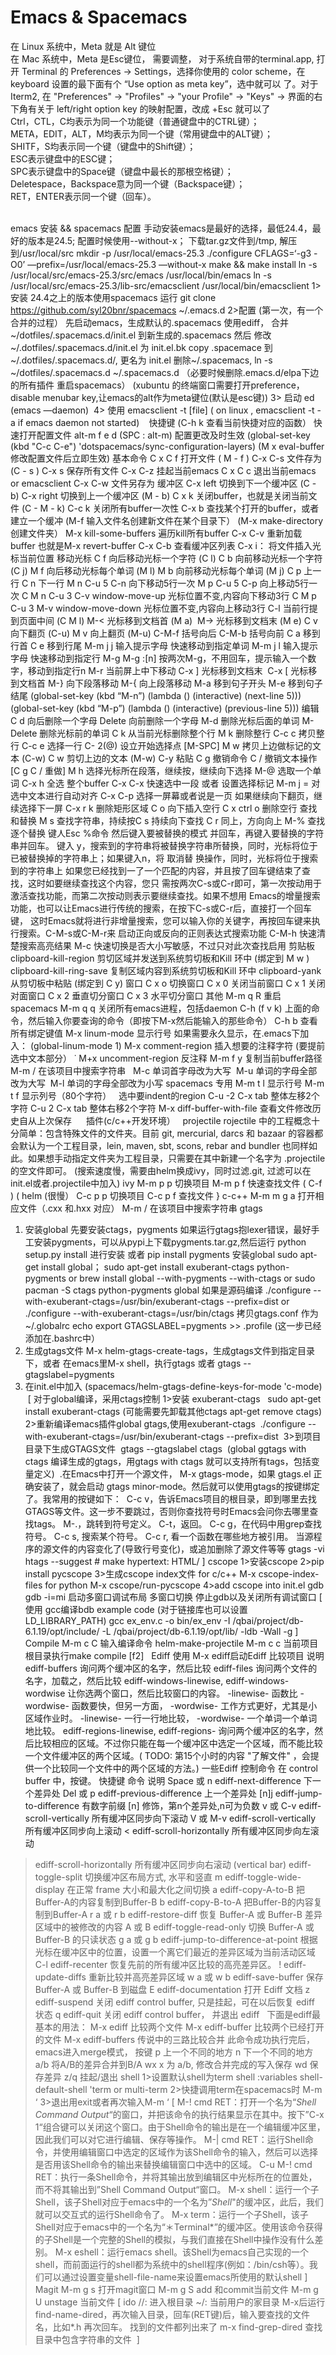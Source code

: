 # Emacs & Spacemacs

在 Linux 系统中，Meta 就是 Alt 键位  
在 Mac 系统中，Meta 是Esc键位， 需要调整， 对于系统自带的terminal.app, 打开 Terminal 的 Preferences -> Settings，选择你使用的 color scheme，在 keyboard 设置的最下面有个 “Use option as meta key”，选中就可以	了。对于Iterm2, 在 "Preferences" -> "Profiles" -> "your Profile" -> "Keys" -> 界面的右下角有关于 left/right option key 的映射配置，改成 +Esc 就可以了   
Ctrl，CTL，C均表示为同一个功能键（普通键盘中的CTRL键）；  
META，EDIT，ALT，M均表示为同一个键（常用键盘中的ALT键）；  
SHITF，S均表示同一个键（键盘中的Shift键）；  
ESC表示键盘中的ESC键；  
SPC表示键盘中的Space键（键盘中最长的那根空格键）；  
Deletespace，Backspace意为同一个键（Backspace键）；  
RET，ENTER表示同一个键（回车）。  

************************************************************************************************************ ************************************************************************************************************  
emacs 安装 && spacemacs 配置
手动安装emacs是最好的选择，最低24.4，最好的版本是24.5; 配置时候使用--without-x；
下载tar.gz文件到/tmp, 解压到/usr/local/src
mkdir -p /usr/local/emacs-25.3
./configure CFLAGS=‘-g3 -O0’ —prefix=/usr/local/emacs-25.3 —without-x
make && make install
ln -s /usr/local/src/emacs-25.3/src/emacs /usr/local/bin/emacs
ln -s /usr/local/src/emacs-25.3/lib-src/emacsclient /usr/local/bin/emacsclient
1> 安装
24.4之上的版本使用spacemacs
运行
git clone https://github.com/syl20bnr/spacemacs ~/.emacs.d
2>配置	(第一次，有一个合并的过程）
先启动emacs，生成默认的.spacemacs
使用ediff， 合并~/dotfiles/.spacemacs.d/init.el 到新生成的.spacemacs
然后 修改~/.dotfiles/.spacemacs.d/init.el 为 init.el.bk
copy .spacemace 到 ~/.dotfiles/.spacemacs.d/, 更名为 init.el
删除~/.spacemacs, ln -s ~/dotfiles/.spacemacs.d ~/.spacemacs.d
（必要时候删除.emacs.d/elpa下边的所有插件 重启spacemacs）
(xubuntu 的终端窗口需要打开preference，disable menubar key,让emacs的alt作为meta键位(默认是esc键))
3> 启动
ed (emacs —daemon) 
4> 使用
emacsclient -t [file] ( on linux , emacsclient -t -a if emacs daemon not started) 
************************************************************************************************************ ************************************************************************************************************
快捷键	(C-h k 查看当前快捷对应的函数）
快速打开配置文件
alt-m f e d (SPC : alt-m)
配置更改及时生效
(global-set-key (kbd "C-c C-e") 'dotspacemacs/sync-configuration-layers)
(M x eval-buffer	修改配置文件后立即生效)
基本命令
C x C f 打开文件	( M - f )
C-x C-s 文件存为	(C - s )
C-x s 保存所有文件
C-x C-z	挂起当前emacs
C x C c	退出当前emacs or emacsclient
C-x C-w 文件另存为
缓冲区
C-x left	切换到下一个缓冲区	(C - b)
C-x right	切换到上一个缓冲区	(M - b)
C x k	关闭buffer，也就是关闭当前文件	(C - M - k)
C-c k	关闭所有buffer一次性
C-x b 查找某个打开的buffer，或者建立一个缓冲
(M-f	输入文件名创建新文件在某个目录下）
(M-x make-directory	创建文件夹）
M-x kill-some-buffers 遍历kill所有buffer
C-x C-v 重新加载buffer 也就是M-x revert-buffer
C-x C-b 查看缓冲区列表
C-x i：	将文件插入光标当前位置
移动光标
C f	向后移动光标一个字符	(C l)
C b	向前移动光标一个字符	(C j)
M f	向后移动光标每个单词	(M l)
M b	向前移动光标每个单词	(M j)
C p 上一行
C n 下一行
M n	C-u 5 C-n	向下移动5行一次
M p	C-u 5 C-p	向上移动5行一次
C M n	C-u 3 C-v	window-move-up 光标位置不变,内容向下移动3行
C M p	C-u 3 M-v	window-move-down	光标位置不变,内容向上移动3行
C-l 当前行提到页面中间	(C M l)
M-< 光标移到文档首	(M a) 	M-> 光标移到文档末	(M e)
C v	向下翻页	(C-u)
M v 向上翻页	(M-u)
C-M-f	括号向后
C-M-b	括号向前
C a	移到行首
C e	移到行尾
M-m j j 输入提示字母 快速移动到指定单词
M-m j l 输入提示字母 快速移动到指定行
M-g M-g :[n]	按两次M-g，不用回车，提示输入一个数字，移动到指定行n
M-r 当前屏上中下移动
C-x ] 光标移到文档末  C-x [ 光标移到文档首
M-} 向下段落移动
M-{ 向上段落移动
M-a 移到句子开头
M-e 移到句子结尾
(global-set-key (kbd “M-n”)
(lambda () (interactive) (next-line 5)))
(global-set-key (kbd “M-p”)
(lambda () (interactive) (previous-line 5)))
编辑
C d	向后删除一个字母
Delete	向前删除一个字母
M-d 删除光标后面的单词
M-Delete	删除光标前的单词
C k 从当前光标删除整个行
M k	删除整行
C-c c	拷贝整行
C-c e 选择一行
C- 2(@) 设立开始选择点	[M-SPC]
M w 拷贝上边做标记的文本	(C-w)
C w	剪切上边的文本	(M-w)
C-y 粘贴
C g 撤销命令
C /	撤销文本操作
[C g C /	重做]
M h	选择光标所在段落，继续按，继续向下选择
M-@ 选取一个单词
C-x h 全选 整个buffer
C-x C-x 快速选中一段 或者 设置选择标记
M-m j =	对选中文本进行自动对齐
C-x C-p 选择一屏幕或者说是一页 如果继续向下翻页，继续选择下一屏
C-x r k 删除矩形区域
C o	向下插入空行
C x ctrl o	删除空行
查找和替换
M s	查找字符串，持续按C s 持续向下查找
C r	同上，方向向上
M-% 查找逐个替换 键人Esc %命令 然后键入要被替换的模式 并回车，再键入要替换的字符串并回车。 键入	y，搜索到的字符串将被替换字符串所替换，同时，光标将位于已被替换掉的字符串上；如果键入n，将	取消替 换操作，同时，光标将位于搜索到的字符串上
如果您已经找到一了一个匹配的内容，并且按了回车键结束了查找，这时如要继续查找这个内容，您只	需按两次C-s或C-r即可，第一次按动用于激活查找功能，而第二次按动则表示要继续查找。如果不想用	Emacs的增量搜索功能，也可以让Emacs进行传统的搜索，在按下C-s或C-r后，直接打一个回车键，	这时Emacs就将进行非增量搜索，您可以输入你的关键字，再按回车键来执行搜索。C-M-s或C-M-r来	启动正向或反向的正则表达式搜索功能
C-M-h	快速清楚搜索高亮结果
M-c 快速切换是否大小写敏感，不过只对此次查找启用
剪贴板
clipboard-kill-region 剪切区域并发送到系统剪切板和Kill 环中	(绑定到 M w )
clipboard-kill-ring-save 复制区域内容到系统剪切板和Kill 环中
clipboard-yank 从剪切板中粘贴	(绑定到 C y)
窗口
C x o	切换窗口
C x 0	关闭当前窗口
C x 1	关闭对面窗口
C x 2	垂直切分窗口
C x 3	水平切分窗口
其他
M-m q R	重启spacemacs
M-m q q	关闭所有emacs进程，包括daemon
C-h (f v k) 上面的命令，然后输入你要查询的命令（即按下M-x然后能输入的那些命令）
C-h b 查看所有绑定键值
M-x linum-mode	显示行号 如果需要永久显示，在.emacs下加入：
(global-linum-mode 1)
M-x comment-region 插入想要的注释字符	(要提前选中文本部分） ˙
M+x uncomment-region 反注释
M-m f y	复制当前buffer路径
M-m /	在该项目中搜索字符串
 	M-c 单词首字母改为大写  M-u 单词的字母全部改为大写  M-l 单词的字母全部改为小写
spacemacs 专用
M-m t l 显示行号
M-m t f 显示列号（80个字符）
  选中要indent的region
C-u -2 C-x tab 整体左移2个字符
C-u 2 C-x tab 整体右移2个字符
M-x diff-buffer-with-file 查看文件修改历史自从上次保存
  
************************************************************************************************************ ************************************************************************************************************
插件(c/c++开发环境） 
 projectile
rojectile 中的工程概念十分简单：包含特殊文件的文件夹。目前 git, mercurial, darcs 和 bazaar 的容器都会默认为一个工程目录，lein, maven, sbt, scons, rebar and bundler 也同样如此。如果想手动指定文件夹为工程目录，只需要在其中新建一个名字为 .projectile 的空文件即可。
(搜索速度慢，需要由helm换成ivy，同时过滤.git, 过滤可以在init.el或者.projectile中加入)
ivy
M-m p p	切换项目
M-m	p f	快速查找文件	( C-f	)
(
helm	(很慢）
C-c p p	切换项目
C-c p f	查找文件
}
c-c++
M-m m g a 打开相应文件（.cxx 和.hxx 对应）
M-m /	在该项目中搜索字符串
gtags
1. 安装global
先要安装ctags，pygments
如果运行gtags抱lexer错误，最好手工安装pygments，可以从pypi上下载pygments.tar.gz,然后运行 python setup.py install 进行安装
或者 pip install pygments
安装global
sudo apt-get install global； sudo apt-get install exuberant-ctags python-pygments
or
brew install global --with-pygments --with-ctags
or
sudo pacman -S ctags python-pygments global
如果是源码编译
./configure --with-exuberant-ctags=/usr/bin/exuberant-ctags --prefix=dist or
./configure --with-exuberant-ctags=/usr/bin/ctags
拷贝gtags.conf 作为 ~/.globalrc
echo export GTAGSLABEL=pygments >> .profile	(这一步已经添加在.bashrc中）
2. 生成gtags文件
M-x helm-gtags-create-tags，生成gtags文件到指定目录下，或者
在emacs里M-x shell，执行gtags 或者 gtags --gtagslabel=pygments
3. 在init.el中加入
(spacemacs/helm-gtags-define-keys-for-mode 'c-mode)
 [
对于global编译，采用ctags控制 1>安装 exuberant-ctags  	sudo apt-get install exuberant-ctags (可能需要先卸载其他ctags apt-get remove ctags) 2>重新编译emacs插件global gtags,使用exuberant-ctags 	./configure --with-exuberant-ctags=/usr/bin/exuberant-ctags --prefix=dist  3>到项目目录下生成GTAGS文件 	gtags --gtagslabel ctags  (global ggtags with ctags 编译生成的gtags，用gtags with ctags 就可以支持所有tags，包括变量定义) 
.在Emacs中打开一个源文件， M-x gtags-mode，如果 gtags.el 正确安装了，就会启动 gtags minor-mode。然后就可以使用gtags的按键绑定了。我常用的按键如下： 
C-c v，告诉Emacs项目的根目录，即到哪里去找GTAGS等文件。这一步不要跳过，否则你查找符号时Emacs会问你去哪里查找tags。
M-.，跳转到符号定义。
C-t，返回。
C-c g，在代码中用grep查找符号。
C-c s, 搜索某个符号。
C-c r, 看一个函数在哪些地方被引用。
当源程序的源文件的内容变化了(导致行号变化)，或追加删除了源文件等等
gtags -vi
htags --suggest # make hypertext: HTML/
]
cscope
1>安装cscope
2>pip install pycscope
3>生成cscope index文件
for c/c++	M-x cscope-index-files
for python M-x cscope/run-pycscope
4>add cscope into init.el
gdb
gdb -i=mi 启动多窗口调试布局
<f4>	多窗口切换
<f8>	停止gdb以及关闭所有调试窗口
[
使用 gcc编译bdb example code (对于链接库也可以设置 LD_LIBRARY_PATH)
gcc ex_env.c -o bin/ex_env -I /qbai/project/db-6.1.19/opt/include/ -L /qbai/project/db-6.1.19/opt/lib/ -ldb -Wall -g
]
 
Compile
M-m c C 输入编译命令	helm-make-projectile
M-m c c	当前项目根目录执行make	compile	[f2]
 
Ediff
使用 M-x ediff启动Ediff
比较项目	说明
ediff-buffers	询问两个缓冲区的名字，然后比较
ediff-files	询问两个文件的名字，加载之，然后比较
ediff-windows-linewise, ediff-windows-wordwise	让你选两个窗口，然后比较窗口的内容。 -linewise- 函数比 -wordwise- 函数要快，但另一方面， -wordwise- 工作方式更好，尤其是小区域作业时。 -linewise- 一行一行地比较， -wordwise- 一个单词一个单词地比较。
ediff-regions-linewise, ediff-regions-	询问两个缓冲区的名字，然后比较相应的区域。不过你只能在每一个缓冲区中选定一个区域，而不能比较一个文件缓冲区的两个区域。( TODO: 第15个小时的内容 "了解文件" ，会提供一个比较同一个文件中的两个区域的方法。)
一些Ediff 控制命令
在 control buffer 中，按键。
快捷键	命令	说明
Space 或 n	ediff-next-difference	下一个差异处
Del 或 p	ediff-previous-difference	上一个差异处
[n]j	ediff-jump-to-difference	有数字前缀 [n] 修饰，第n个差异处,n可为负数
v 或 C-v	ediff-scroll-vertically	所有缓冲区同步向下滚动
V 或 M-v	ediff-scroll-vertically	所有缓冲区同步向上滚动
<	ediff-scroll-horizontally	所有缓冲区同步向左滚动
>	ediff-scroll-horizontally	所有缓冲区同步向右滚动
(vertical bar)	ediff-toggle-split	切换缓冲区布局方式, 水平和竖直
m	ediff-toggle-wide-display	在正常 frame 大小和最大化之间切换
a	ediff-copy-A-to-B	把Buffer-A的内容复制到Buffer-B
b	ediff-copy-B-to-A	把Buffer-B的内容复制到Buffer-A
r a 或 r b	ediff-restore-diff	恢复 Buffer-A 或 Buffer-B 差异区域中的被修改的内容
A 或 B	ediff-toggle-read-only	切换 Buffer-A 或 Buffer-B 的只读状态
g a 或 g b	ediff-jump-to-difference-at-point	根据光标在缓冲区中的位置，设置一个离它们最近的差异区域为当前活动区域
C-l	ediff-recenter	恢复先前的所有缓冲区比较的高亮差异区。
!	ediff-update-diffs	重新比较并高亮差异区域
w a 或 w b	ediff-save-buffer	保存 Buffer-A 或 Buffer-B 到磁盘
E	ediff-documentation	打开 Ediff 文档
z	ediff-suspend	关闭 ediff control buffer, 只是挂起，可在以后恢复 ediff 状态
q	ediff-quit	关闭 ediff control buffer， 并退出 ediff
 
下面是ediff最基本的用法： M-x ediff 比较两个文件 M-x ediff-buffer 比较两个已经打开的文件 M-x ediff-buffers 传说中的三路比较合并
此命令成功执行完后，emacs进入merge模式， 按键 p 上一个不同的地方 n 下一个不同的地方
a/b 将A/B的差异合并到B/A
wx x 为 a/b, 修改合并完成的写入保存 wd 保存差异
z/q 挂起/退出
shell
1>设置默认shell为term
shell :variables shell-default-shell 'term or multi-term
2>快捷调用term在spacemacs时 M-m ‘
3>退出用exit或者再次输入M-m ‘
[
M-! cmd RET：打开一个名为“*Shell Command Output*“的窗口，并把该命令的执行结果显示在其中。按下”C-x 1“组合键可以关闭这个窗口。由于Shell命令的输出是在一个编辑缓冲区里，因此我们可以对它进行编辑、保存等操作。
M-| cmd RET：运行Shell命令，并使用编辑窗口中选定的区域作为该Shell命令的输入，然后可以选择是否用该Shell命令的输出来替换编辑窗口中选中的区域。
C-u M-! cmd RET：执行一条Shell命令，并将其输出放到编辑区中光标所在的位置处，而不将其输出到”Shell Command Output“窗口。
M-x shell：运行一个子Shell，该子Shell对应于emacs中的一个名为”*Shell*"的缓冲区，此后，我们就可以交互式的运行Shell命令了。
M-x term：运行一个子Shell，该子Shell对应于emacs中的一个名为“＊Terminal*”的缓冲区。使用该命令获得的子Shell是一个完整的Shell的模拟，与我们直接在Shell中操作没有什么差别。
M-x eshell：运行emacs shell。该Shell为emacs自己实现的一个shell，而前面运行的shell都为系统中的shell程序(例如：/bin/csh等）。我们可以通过设置变量shell-file-name来设置emacs所使用的默认shell
]
Magit
M-m g s	打开magit窗口
M-m g S	add 和commit当前文件
M-m g U unstage 当前文件
[ ido
//: 进入根目录
~/: 当前用户的家目录
M-x后运行find-name-dired，再次输入目录，回车(RET键)后，输入要查找的文件名，比如*.h 再次回车。
找到的文件都列出来了
m-x find-grep-dired 查找目录中包含字符串的文件
 ]
 
​
